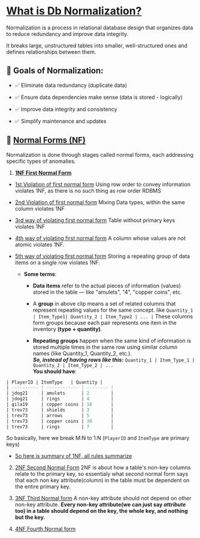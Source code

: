 # [What is Db Normalization?](https://youtu.be/GFQaEYEc8_8?si=93FHnhN5UbVnowdx&t=7)

Normalization is a process in relational database design that organizes data to reduce redundancy and improve data integrity.

It breaks large, unstructured tables into smaller, well-structured ones and defines relationships between them.

## 🎯 Goals of Normalization:

- ✅ Eliminate data redundancy (duplicate data)

- ✅ Ensure data dependencies make sense (data is stored - logically)

- ✅ Improve data integrity and consistency

- ✅ Simplify maintenance and updates

## 🔢 [Normal Forms (NF)](https://youtu.be/GFQaEYEc8_8?si=eBe-WRqUzII68e1e&t=137)

Normalization is done through stages called normal forms, each addressing specific types of anomalies.

1. [**1NF First Normal Form**](https://youtu.be/GFQaEYEc8_8?si=B_SXpp4VU-anfZPA&t=237)

- [1st Violation of first normal form](https://youtu.be/GFQaEYEc8_8?si=Ocy7nmwA6aze4-dP&t=257) Using row order to convey information violates 1NF, as there is no such thing as row order RDBMS
- [2nd Violation of first normal form](https://youtu.be/GFQaEYEc8_8?si=MdAHArESJLhQud2R&t=347) Mixing Data types, within the same column violates 1NF

- [3rd way of violating first normal form](https://youtu.be/GFQaEYEc8_8?si=IQeY505cnFs4EbNQ&t=407) Table without primary keys violates 1NF
- [4th way of violating first normal form](https://youtu.be/GFQaEYEc8_8?si=hcR839mIifn9SuBU&t=467) A column whose values are not atomic violates 1NF.
- [5th way of violating first normal form](https://youtu.be/GFQaEYEc8_8?si=TPAsyEOpRA9d61W7&t=537) Storing a repeating group of data items on a single row violates 1NF.

  - **Some terms**:

    - **Data items** refer to the actual pieces of information (values) stored in the table — like "amulets", "4", "copper coins", etc.
    - A **group** in above clip means a set of related columns that represent repeating values for the same concept.
      like `Quantity_1 | Item_Type1| Quantity_2 | Item_Type2 | ... |`
      These columns form groups because each pair represents one item in the inventory **(type + quantity)**.

    - **Repeating groups** happen when the same kind of information is stored multiple times in the same row using similar column names (like Quantity_1, Quantity_2, etc.).\
       **_So, instead of having rows like this:_** `Quantity_1 | Item_Type_1 | Quantity_2 | Item_Type_2 | ... `\
      **You should have**:

```sql
| PlayerID | ItemType   | Quantity |
| ---------- | ------------ | -------- |
| jdog21     | amulets      | 2        |
| jdog21     | rings        | 4        |
| gila19     | copper coins | 18       |
| trev73     | shields      | 3        |
| trev73     | arrows       | 5        |
| trev73     | copper coins | 30       |
| trev73     | rings        | 7        |

```
So basically, here we break M:N to 1:N (`PlayerID` and `ItemType` are primary keys)

- [So here is summary of 1NF, all rules summarize](https://youtu.be/GFQaEYEc8_8?si=YyK61YMp20xwRzaL&t=597)

2. [2NF Second Normal Form](https://youtu.be/GFQaEYEc8_8?si=Q49cpH4SW8Y39i9M&t=627) 2NF is about how a table's non-key columns relate to the primary key, so essentialy what second normal form says that each non key attribute(column) in the table must be dependent on the entire primary key.

3. [3NF Third Normal form](https://youtu.be/GFQaEYEc8_8?si=hcDhAhvq56vTRWor&t=967) A non-key attribute should not depend on other non-key attribute. **Every non-key attribute(we can just say ***attribute*** too) in a table should depend on the key, the whole key, and nothing but the key.**

4. [4NF Fourth Normal form](https://youtu.be/GFQaEYEc8_8?si=urJkVQsJ95qiEHy1&t=1227)  